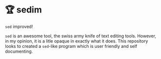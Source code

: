 # :trophy: sedim
`sed` improved!

`sed` is an awesome tool, the swiss army knife of text editing tools. However,
in my opinion, it is a litle opaque in exactly what it does. This repository
looks to created a `sed`-like program which is user friendly and self
documenting.
